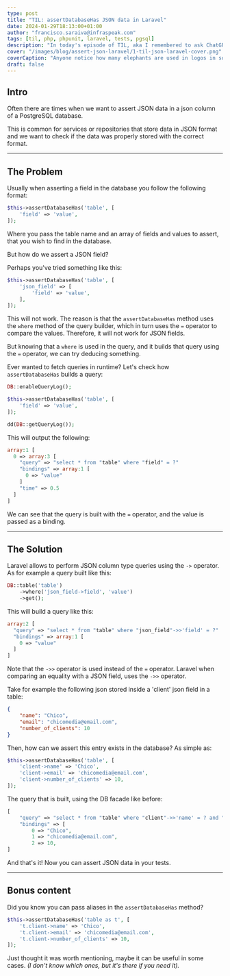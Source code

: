 ```yaml
---
type: post
title: "TIL: assertDatabaseHas JSON data in Laravel"
date: 2024-01-29T18:13:00+01:00
author: "francisco.saraiva@infraspeak.com"
tags: [til, php, phpunit, laravel, tests, pgsql]
description: "In today's episode of TIL, aka I remembered to ask ChatGPT something."
cover: "/images/blog/assert-json-laravel/1-til-json-laravel-cover.png"
coverCaption: "Anyone notice how many elephants are used in logos in software?"
draft: false
---
```


## Intro

Often there are times when we want to assert JSON data in a json column of a PostgreSQL database.

This is common for services or repositories that store data in JSON format and we want to check if the data was properly stored with the correct format.

---

## The Problem

Usually when asserting a field in the database you follow the following format:

```php
$this->assertDatabaseHas('table', [
    'field' => 'value',
]);
```

Where you pass the table name and an array of fields and values to assert, that you wish to find in the database.

But how do we assert a JSON field?

Perhaps you've tried something like this:

```php
$this->assertDatabaseHas('table', [
    'json_field' => [
        'field' => 'value',
    ],
]);
```

This will not work. The reason is that the `assertDatabaseHas` method uses the `where` method of the query builder, which in turn uses the `=` operator to compare the values. Therefore, it will not work for JSON fields.

But knowing that a `where` is used in the query, and it builds that query using the `=` operator, we can try deducing something.

Ever wanted to fetch queries in runtime? Let's check how `assertDatabaseHas` builds a query:

```php
DB::enableQueryLog();

$this->assertDatabaseHas('table', [
    'field' => 'value',
]);

dd(DB::getQueryLog());
```

This will output the following:

```php
array:1 [
  0 => array:3 [
    "query" => "select * from "table" where "field" = ?"
    "bindings" => array:1 [
      0 => "value"
    ]
    "time" => 0.5
  ]
]
```

We can see that the query is built with the `=` operator, and the value is passed as a binding.

---

## The Solution

Laravel allows to perform JSON column type queries using the `->` operator. As for example a query built like this:

```php
DB::table('table')
    ->where('json_field->field', 'value')
    ->get();
```

This will build a query like this:

```php
array:2 [
  "query" => "select * from "table" where "json_field"->>'field' = ?"
  "bindings" => array:1 [
    0 => "value"
  ]
]
```

Note that the `->>` operator is used instead of the `=` operator. Laravel when comparing an equality with a JSON field, uses the `->>` operator.

Take for example the following json stored inside a 'client' json field in a table:

```json
{
    "name": "Chico",
    "email": "chicomedia@email.com",
    "number_of_clients": 10
}
```

Then, how can we assert this entry exists in the database? As simple as:

```php
$this->assertDatabaseHas('table', [
    'client->name' => 'Chico',
    'client->email' => 'chicomedia@email.com',
    'client->number_of_clients' => 10,
]);
```

The query that is built, using the DB facade like before:

```php
[
    "query" => "select * from "table" where "client"->>'name' = ? and "client"->>'email' = ? and "client"->>'number_of_clients' = ?"
    "bindings" => [
        0 => "Chico",
        1 => "chicomedia@email.com",
        2 => 10,
]
```

And that's it! Now you can assert JSON data in your tests.

---

## Bonus content

Did you know you can pass aliases in the `assertDatabaseHas` method?

```php
$this->assertDatabaseHas('table as t', [
    't.client->name' => 'Chico',
    't.client->email' => 'chicomedia@email.com',
    't.client->number_of_clients' => 10,
]);
```

Just thought it was worth mentioning, maybe it can be useful in some cases. *(I don't know which ones, but it's there if you need it).*
